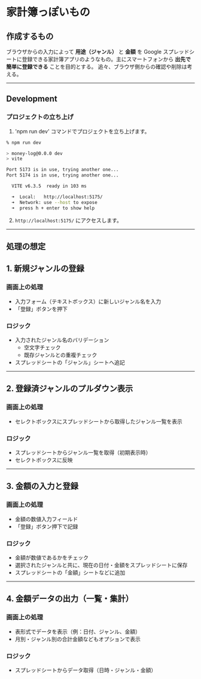 # 家計簿っぽいもの

## 作成するもの

ブラウザからの入力によって **用途（ジャンル）** と **金額** を Google スプレッドシートに登録できる家計簿アプリのようなもの。主にスマートフォンから **出先で簡単に登録できる** ことを目的とする。
追々、ブラウザ側からの確認や削除は考える。

---

## Development

### プロジェクトの立ち上げ

1. 'npm run dev' コマンドでプロジェクトを立ち上げます。

```sh
% npm run dev

> money-log@0.0.0 dev
> vite

Port 5173 is in use, trying another one...
Port 5174 is in use, trying another one...

  VITE v6.3.5  ready in 103 ms

  ➜  Local:   http://localhost:5175/
  ➜  Network: use --host to expose
  ➜  press h + enter to show help
```

2. `http://localhost:5175/` にアクセスします。


---

## 処理の想定

## 1. 新規ジャンルの登録

### 画面上の処理

- 入力フォーム（テキストボックス）に新しいジャンル名を入力
- 「登録」ボタンを押下

### ロジック

- 入力されたジャンル名のバリデーション
  - 空文字チェック
  - 既存ジャンルとの重複チェック
- スプレッドシートの「ジャンル」シートへ追記

---

## 2. 登録済ジャンルのプルダウン表示

### 画面上の処理

- セレクトボックスにスプレッドシートから取得したジャンル一覧を表示

### ロジック

- スプレッドシートからジャンル一覧を取得（初期表示時）
- セレクトボックスに反映

---

## 3. 金額の入力と登録

### 画面上の処理

- 金額の数値入力フィールド
- 「登録」ボタン押下で記録

### ロジック

- 金額が数値であるかをチェック
- 選択されたジャンルと共に、現在の日付・金額をスプレッドシートに保存
- スプレッドシートの「金額」シートなどに追加

---

## 4. 金額データの出力（一覧・集計）

### 画面上の処理

- 表形式でデータを表示（例：日付、ジャンル、金額）
- 月別・ジャンル別の合計金額などもオプションで表示

### ロジック

- スプレッドシートからデータ取得（日時・ジャンル・金額）
